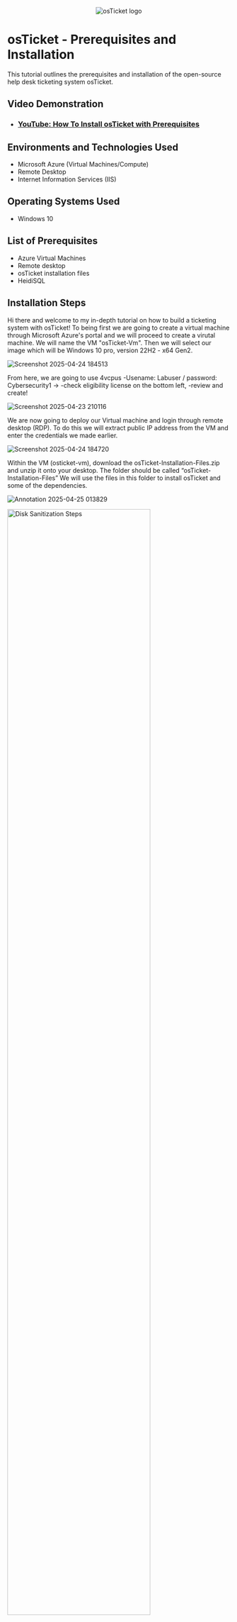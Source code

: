<p align="center">
<img src="https://i.imgur.com/Clzj7Xs.png" alt="osTicket logo"/>
</p>

<h1>osTicket - Prerequisites and Installation</h1>
This tutorial outlines the prerequisites and installation of the open-source help desk ticketing system osTicket.<br />


<h2>Video Demonstration</h2>

- ### [YouTube: How To Install osTicket with Prerequisites](https://www.youtube.com)

<h2>Environments and Technologies Used</h2>

- Microsoft Azure (Virtual Machines/Compute)
- Remote Desktop
- Internet Information Services (IIS)

<h2>Operating Systems Used </h2>

- Windows 10</b>

<h2>List of Prerequisites</h2>

- Azure Virtual Machines
- Remote desktop
- osTicket installation files
- HeidiSQL

<h2>Installation Steps</h2>

Hi there and welcome to my in-depth tutorial on how to build a ticketing system with osTicket! To being first we are going to create a virtual machine through Microsoft Azure's portal and we will proceed to create a virutal machine. We will name the VM "osTicket-Vm". Then we will select our image which will be Windows 10 pro, version 22H2 - x64 Gen2.

![Screenshot 2025-04-24 184513](https://github.com/user-attachments/assets/9115db74-8537-42d1-a18d-7a244d3eb9c3)


From here, we are going to use 4vcpus
-Usename: Labuser / password: Cybersecurity1 -> 
-check eligibility license on the bottom left, 
-review and create!

![Screenshot 2025-04-23 210116](https://github.com/user-attachments/assets/1a1001d5-f603-47fd-a368-1f2191173203)

We are now going to deploy our Virtual machine and login through remote desktop (RDP). To do this we will extract public IP address from the VM and enter the credentials we made earlier.

![Screenshot 2025-04-24 184720](https://github.com/user-attachments/assets/ffa860b8-a80c-4c03-a39b-78ed5ccd8666)

Within the VM (osticket-vm), download the osTicket-Installation-Files.zip and unzip it onto your desktop. The folder should be called “osTicket-Installation-Files”
We will use the files in this folder to install osTicket and some of the dependencies.

![Annotation 2025-04-25 013829](https://github.com/user-attachments/assets/c95beeb2-c2db-4852-a70c-5f8c149f676f)
















<p>
<img src="https://imgur.com/a/964ZeUH" height="80%" width="80%" alt="Disk Sanitization Steps"/>
</p>
<p>
Lorem ipsum dolor sit amet, consectetur adipiscing elit, sed do eiusmod tempor incididunt ut labore et dolore magna aliqua. Ut enim ad minim veniam, quis nostrud exercitation ullamco laboris nisi ut aliquip ex ea commodo consequat. Duis aute irure dolor in reprehenderit in voluptate velit esse cillum dolore eu fugiat nulla pariatur.
</p>
<br />
